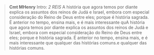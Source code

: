 
> **Cmt MHenry** Intro: *2 REIS* A história que agora temos por diante explica os assuntos dos reinos de Judá e Israel, embora com especial consideração do Reino de Deus entre eles; porque é história sagrada. É anterior no tempo, ensina mais, e é mais interessante quA história que agora temos por diante explica os assuntos dos reinos de Judá e Israel, embora com especial consideração do Reino de Deus entre eles; porque é história sagrada. É anterior no tempo, ensina mais, e é mais interessante que qualquer das histórias comuns.e qualquer das histórias comuns.
